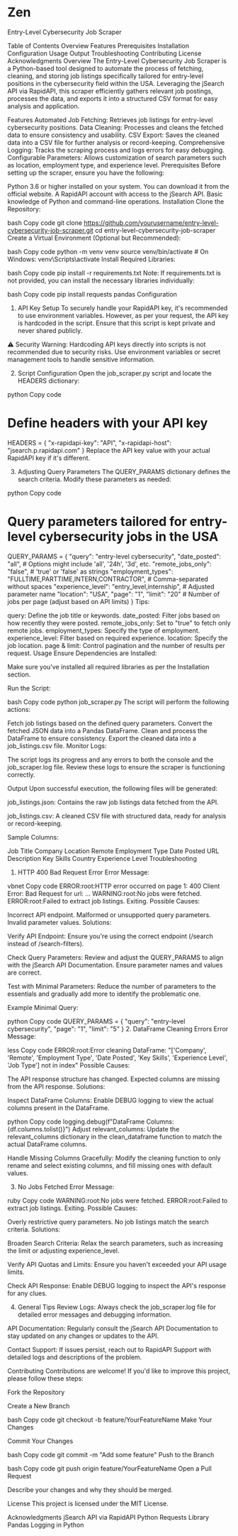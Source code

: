 # Zen
Entry-Level Cybersecurity Job Scraper

Table of Contents
Overview
Features
Prerequisites
Installation
Configuration
Usage
Output
Troubleshooting
Contributing
License
Acknowledgments
Overview
The Entry-Level Cybersecurity Job Scraper is a Python-based tool designed to automate the process of fetching, cleaning, and storing job listings specifically tailored for entry-level positions in the cybersecurity field within the USA. Leveraging the jSearch API via RapidAPI, this scraper efficiently gathers relevant job postings, processes the data, and exports it into a structured CSV format for easy analysis and application.

Features
Automated Job Fetching: Retrieves job listings for entry-level cybersecurity positions.
Data Cleaning: Processes and cleans the fetched data to ensure consistency and usability.
CSV Export: Saves the cleaned data into a CSV file for further analysis or record-keeping.
Comprehensive Logging: Tracks the scraping process and logs errors for easy debugging.
Configurable Parameters: Allows customization of search parameters such as location, employment type, and experience level.
Prerequisites
Before setting up the scraper, ensure you have the following:

Python 3.6 or higher installed on your system. You can download it from the official website.
A RapidAPI account with access to the jSearch API.
Basic knowledge of Python and command-line operations.
Installation
Clone the Repository:

bash
Copy code
git clone https://github.com/yourusername/entry-level-cybersecurity-job-scraper.git
cd entry-level-cybersecurity-job-scraper
Create a Virtual Environment (Optional but Recommended):

bash
Copy code
python -m venv venv
source venv/bin/activate  # On Windows: venv\Scripts\activate
Install Required Libraries:

bash
Copy code
pip install -r requirements.txt
Note: If requirements.txt is not provided, you can install the necessary libraries individually:

bash
Copy code
pip install requests pandas
Configuration
1. API Key Setup
To securely handle your RapidAPI key, it's recommended to use environment variables. However, as per your request, the API key is hardcoded in the script. Ensure that this script is kept private and never shared publicly.

⚠️ Security Warning:
Hardcoding API keys directly into scripts is not recommended due to security risks.
Use environment variables or secret management tools to handle sensitive information.

2. Script Configuration
Open the job_scraper.py script and locate the HEADERS dictionary:

python
Copy code
# Define headers with your API key
HEADERS = {
    "x-rapidapi-key": "API",
    "x-rapidapi-host": "jsearch.p.rapidapi.com"
}
Replace the API key value with your actual RapidAPI key if it's different.

3. Adjusting Query Parameters
The QUERY_PARAMS dictionary defines the search criteria. Modify these parameters as needed:

python
Copy code
# Query parameters tailored for entry-level cybersecurity jobs in the USA
QUERY_PARAMS = {
    "query": "entry-level cybersecurity",
    "date_posted": "all",  # Options might include 'all', '24h', '3d', etc.
    "remote_jobs_only": "false",  # 'true' or 'false' as strings
    "employment_types": "FULLTIME,PARTTIME,INTERN,CONTRACTOR",  # Comma-separated without spaces
    "experience_level": "entry_level,internship",  # Adjusted parameter name
    "location": "USA",
    "page": "1",
    "limit": "20"  # Number of jobs per page (adjust based on API limits)
}
Tips:

query: Define the job title or keywords.
date_posted: Filter jobs based on how recently they were posted.
remote_jobs_only: Set to "true" to fetch only remote jobs.
employment_types: Specify the type of employment.
experience_level: Filter based on required experience.
location: Specify the job location.
page & limit: Control pagination and the number of results per request.
Usage
Ensure Dependencies are Installed:

Make sure you've installed all required libraries as per the Installation section.

Run the Script:

bash
Copy code
python job_scraper.py
The script will perform the following actions:

Fetch job listings based on the defined query parameters.
Convert the fetched JSON data into a Pandas DataFrame.
Clean and process the DataFrame to ensure consistency.
Export the cleaned data into a job_listings.csv file.
Monitor Logs:

The script logs its progress and any errors to both the console and the job_scraper.log file. Review these logs to ensure the scraper is functioning correctly.

Output
Upon successful execution, the following files will be generated:

job_listings.json:
Contains the raw job listings data fetched from the API.

job_listings.csv:
A cleaned CSV file with structured data, ready for analysis or record-keeping.

Sample Columns:

Job Title
Company
Location
Remote
Employment Type
Date Posted
URL
Description
Key Skills
Country
Experience Level
Troubleshooting
1. HTTP 400 Bad Request Error
Error Message:

vbnet
Copy code
ERROR:root:HTTP error occurred on page 1: 400 Client Error: Bad Request for url: ...
WARNING:root:No jobs were fetched.
ERROR:root:Failed to extract job listings. Exiting.
Possible Causes:

Incorrect API endpoint.
Malformed or unsupported query parameters.
Invalid parameter values.
Solutions:

Verify API Endpoint:
Ensure you're using the correct endpoint (/search instead of /search-filters).

Check Query Parameters:
Review and adjust the QUERY_PARAMS to align with the jSearch API Documentation. Ensure parameter names and values are correct.

Test with Minimal Parameters:
Reduce the number of parameters to the essentials and gradually add more to identify the problematic one.

Example Minimal Query:

python
Copy code
QUERY_PARAMS = {
    "query": "entry-level cybersecurity",
    "page": "1",
    "limit": "5"
}
2. DataFrame Cleaning Errors
Error Message:

less
Copy code
ERROR:root:Error cleaning DataFrame: "['Company', 'Remote', 'Employment Type', 'Date Posted', 'Key Skills', 'Experience Level', 'Job Type'] not in index"
Possible Causes:

The API response structure has changed.
Expected columns are missing from the API response.
Solutions:

Inspect DataFrame Columns:
Enable DEBUG logging to view the actual columns present in the DataFrame.

python
Copy code
logging.debug(f"DataFrame Columns: {df.columns.tolist()}")
Adjust relevant_columns:
Update the relevant_columns dictionary in the clean_dataframe function to match the actual DataFrame columns.

Handle Missing Columns Gracefully:
Modify the cleaning function to only rename and select existing columns, and fill missing ones with default values.

3. No Jobs Fetched
Error Message:

ruby
Copy code
WARNING:root:No jobs were fetched.
ERROR:root:Failed to extract job listings. Exiting.
Possible Causes:

Overly restrictive query parameters.
No job listings match the search criteria.
Solutions:

Broaden Search Criteria:
Relax the search parameters, such as increasing the limit or adjusting experience_level.

Verify API Quotas and Limits:
Ensure you haven't exceeded your API usage limits.

Check API Response:
Enable DEBUG logging to inspect the API's response for any clues.

4. General Tips
Review Logs:
Always check the job_scraper.log file for detailed error messages and debugging information.

API Documentation:
Regularly consult the jSearch API Documentation to stay updated on any changes or updates to the API.

Contact Support:
If issues persist, reach out to RapidAPI Support with detailed logs and descriptions of the problem.

Contributing
Contributions are welcome! If you'd like to improve this project, please follow these steps:

Fork the Repository

Create a New Branch

bash
Copy code
git checkout -b feature/YourFeatureName
Make Your Changes

Commit Your Changes

bash
Copy code
git commit -m "Add some feature"
Push to the Branch

bash
Copy code
git push origin feature/YourFeatureName
Open a Pull Request

Describe your changes and why they should be merged.

License
This project is licensed under the MIT License.

Acknowledgments
jSearch API via RapidAPI
Python Requests Library
Pandas
Logging in Python
